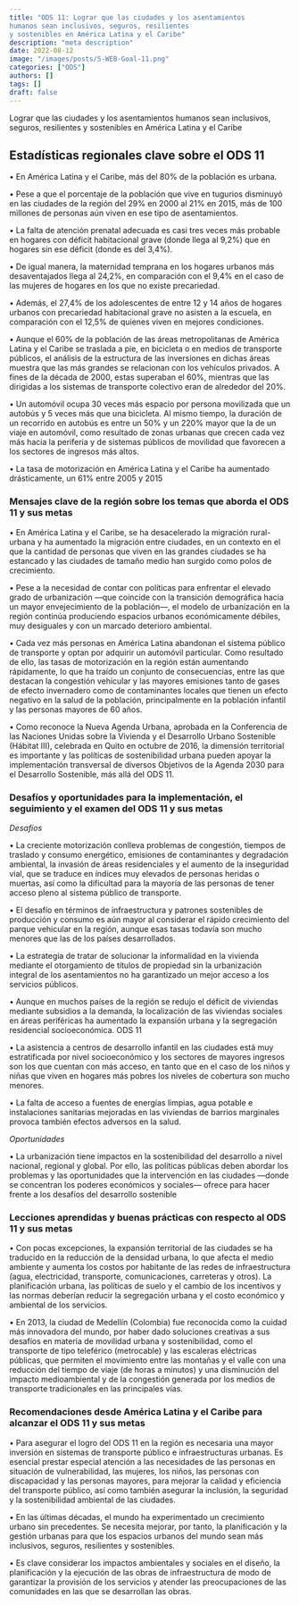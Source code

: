 ```yaml
---
title: "ODS 11: Lograr que las ciudades y los asentamientos 
humanos sean inclusivos, seguros, resilientes 
y sostenibles en América Latina y el Caribe"
description: "meta description"
date: 2022-08-12
image: "/images/posts/S-WEB-Goal-11.png"
categories: ["ODS"]
authors: []
tags: []
draft: false
---
```


Lograr que las ciudades y los asentamientos 
humanos sean inclusivos, seguros, resilientes 
y sostenibles en América Latina y el Caribe

## Estadísticas regionales clave sobre el ODS 11


• En América Latina y el Caribe, más del 80% de la población es urbana.

• Pese a que el porcentaje de la población que vive en tugurios disminuyó en las ciudades de la región del 
29% en 2000 al 21% en 2015, más de 100 millones de personas aún viven en ese tipo de asentamientos.

• La falta de atención prenatal adecuada es casi tres veces más probable en hogares con déficit habitacional 
grave (donde llega al 9,2%) que en hogares sin ese déficit (donde es del 3,4%).

• De igual manera, la maternidad temprana en los hogares urbanos más desaventajados llega al 24,2%, en 
comparación con el 9,4% en el caso de las mujeres de hogares en los que no existe precariedad. 

• Además, el 27,4% de los adolescentes de entre 12 y 14 años de hogares urbanos con precariedad habitacional 
grave no asisten a la escuela, en comparación con el 12,5% de quienes viven en mejores condiciones.

• Aunque el 60% de la población de las áreas metropolitanas de América Latina y el Caribe se traslada a pie, 
en bicicleta o en medios de transporte públicos, el análisis de la estructura de las inversiones en dichas 
áreas muestra que las más grandes se relacionan con los vehículos privados. A fines de la década de 
2000, estas superaban el 60%, mientras que las dirigidas a los sistemas de transporte colectivo eran de 
alrededor del 20%. 

• Un automóvil ocupa 30 veces más espacio por persona movilizada que un autobús y 5 veces más que una 
bicicleta. Al mismo tiempo, la duración de un recorrido en autobús es entre un 50% y un 220% mayor que 
la de un viaje en automóvil, como resultado de zonas urbanas que crecen cada vez más hacia la periferia 
y de sistemas públicos de movilidad que favorecen a los sectores de ingresos más altos.

• La tasa de motorización en América Latina y el Caribe ha aumentado drásticamente, un 61% entre 2005 
y 2015


### Mensajes clave de la región sobre los temas que aborda el ODS 11 y sus metas

• En América Latina y el Caribe, se ha desacelerado la migración rural-urbana y ha aumentado la migración 
entre ciudades, en un contexto en el que la cantidad de personas que viven en las grandes ciudades se ha 
estancado y las ciudades de tamaño medio han surgido como polos de crecimiento.

• Pese a la necesidad de contar con políticas para enfrentar el elevado grado de urbanización —que coincide 
con la transición demográfica hacia un mayor envejecimiento de la población—, el modelo de urbanización 
en la región continúa produciendo espacios urbanos económicamente débiles, muy desiguales y con un 
marcado deterioro ambiental.

• Cada vez más personas en América Latina abandonan el sistema público de transporte y optan por adquirir 
un automóvil particular. Como resultado de ello, las tasas de motorización en la región están aumentando 
rápidamente, lo que ha traído un conjunto de consecuencias, entre las que destacan la congestión vehicular 
y las mayores emisiones tanto de gases de efecto invernadero como de contaminantes locales que tienen 
un efecto negativo en la salud de la población, principalmente en la población infantil y las personas mayores 
de 60 años.

• Como reconoce la Nueva Agenda Urbana, aprobada en la Conferencia de las Naciones Unidas sobre la 
Vivienda y el Desarrollo Urbano Sostenible (Hábitat III), celebrada en Quito en octubre de 2016, la dimensión 
territorial es importante y las políticas de sostenibilidad urbana pueden apoyar la implementación transversal 
de diversos Objetivos de la Agenda 2030 para el Desarrollo Sostenible, más allá del ODS 11. 

### Desafíos y oportunidades para la implementación, el seguimiento y el examen del ODS 11 y sus metas

_Desafíos_

• La creciente motorización conlleva problemas de congestión, tiempos de traslado y consumo energético, 
emisiones de contaminantes y degradación ambiental, la invasión de áreas residenciales y el aumento de 
la inseguridad vial, que se traduce en índices muy elevados de personas heridas o muertas, así como la 
dificultad para la mayoría de las personas de tener acceso pleno al sistema público de transporte. 

• El desafío en términos de infraestructura y patrones sostenibles de producción y consumo es aún mayor al 
considerar el rápido crecimiento del parque vehicular en la región, aunque esas tasas todavía son mucho 
menores que las de los países desarrollados.

• La estrategia de tratar de solucionar la informalidad en la vivienda mediante el otorgamiento de títulos 
de propiedad sin la urbanización integral de los asentamientos no ha garantizado un mejor acceso a los 
servicios públicos.

• Aunque en muchos países de la región se redujo el déficit de viviendas mediante subsidios a la demanda, la 
localización de las viviendas sociales en áreas periféricas ha aumentado la expansión urbana y la segregación 
residencial socioeconómica.
ODS 11

• La asistencia a centros de desarrollo infantil en las ciudades está muy estratificada por nivel socioeconómico 
y los sectores de mayores ingresos son los que cuentan con más acceso, en tanto que en el caso de los 
niños y niñas que viven en hogares más pobres los niveles de cobertura son mucho menores. 

• La falta de acceso a fuentes de energías limpias, agua potable e instalaciones sanitarias mejoradas en las 
viviendas de barrios marginales provoca también efectos adversos en la salud.

_Oportunidades_

• La urbanización tiene impactos en la sostenibilidad del desarrollo a nivel nacional, regional y global. Por ello, 
las políticas públicas deben abordar los problemas y las oportunidades que la intervención en las ciudades 
—donde se concentran los poderes económicos y sociales— ofrece para hacer frente a los desafíos del 
desarrollo sostenible

### Lecciones aprendidas y buenas prácticas con respecto al ODS 11 y sus metas

• Con pocas excepciones, la expansión territorial de las ciudades se ha traducido en la reducción de la 
densidad urbana, lo que afecta el medio ambiente y aumenta los costos por habitante de las redes de 
infraestructura (agua, electricidad, transporte, comunicaciones, carreteras y otros). La planificación urbana, 
las políticas de suelo y el cambio de los incentivos y las normas deberían reducir la segregación urbana y el 
costo económico y ambiental de los servicios.

• En 2013, la ciudad de Medellín (Colombia) fue reconocida como la cuidad más innovadora del mundo, por 
haber dado soluciones creativas a sus desafíos en materia de movilidad urbana y sostenibilidad, como el 
transporte de tipo teleférico (metrocable) y las escaleras eléctricas públicas, que permiten el movimiento 
entre las montañas y el valle con una reducción del tiempo de viaje (de horas a minutos) y una disminución 
del impacto medioambiental y de la congestión generada por los medios de transporte tradicionales en las 
principales vías.

### Recomendaciones desde América Latina y el Caribe para alcanzar el ODS 11 y sus metas

• Para asegurar el logro del ODS 11 en la región es necesaria una mayor inversión en sistemas de transporte 
público e infraestructuras urbanas. Es esencial prestar especial atención a las necesidades de las personas 
en situación de vulnerabilidad, las mujeres, los niños, las personas con discapacidad y las personas 
mayores, para mejorar la calidad y eficiencia del transporte público, así como también asegurar la inclusión, 
la seguridad y la sostenibilidad ambiental de las ciudades. 

• En las últimas décadas, el mundo ha experimentado un crecimiento urbano sin precedentes. Se necesita 
mejorar, por tanto, la planificación y la gestión urbanas para que los espacios urbanos del mundo sean más 
inclusivos, seguros, resilientes y sostenibles. 

• Es clave considerar los impactos ambientales y sociales en el diseño, la planificación y la ejecución de 
las obras de infraestructura de modo de garantizar la provisión de los servicios y atender las 
preocupaciones de las comunidades en las que se desarrollan las obras.
